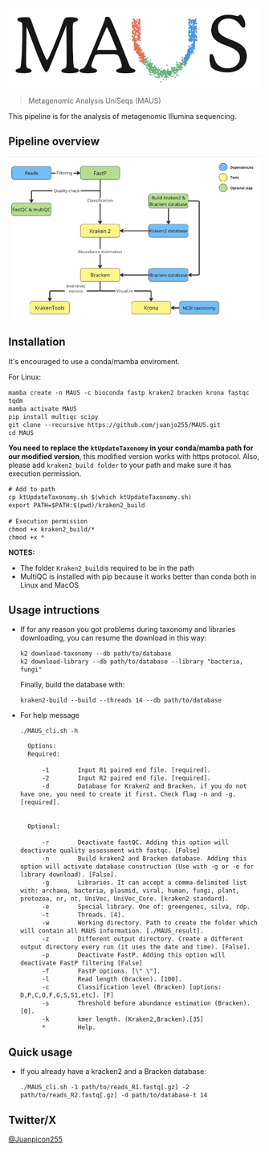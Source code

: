 ![MAUS_logo](Images/MAUS_logo.png)

> Metagenomic Analysis UniSeqs (MAUS)


This pipeline is for the analysis of metagenomic Illumina sequencing.


## Pipeline overview

![pipelineChart](Images/MAUS_pipeline_chart.png)

## Installation

It's encouraged to use a conda/mamba enviroment.

For Linux:

```
mamba create -n MAUS -c bioconda fastp kraken2 bracken krona fastqc tqdm
mamba activate MAUS
pip install multiqc scipy
git clone --recursive https://github.com/juanjo255/MAUS.git
cd MAUS
```

**You need to replace the ```ktUpdateTaxonomy``` in your conda/mamba path for our modified version**, this modified version works with https protocol.
Also, please add ```kraken2_build folder``` to your path and make sure it has execution permission.
```
# Add to path
cp ktUpdateTaxonomy.sh $(which ktUpdateTaxonomy.sh)
export PATH=$PATH:$(pwd)/kraken2_build

# Execution permission
chmod +x kraken2_build/*
chmod +x *
```

**NOTES:**
* The folder ```Kraken2_build```is required to be in the path 
* MultiQC is installed with pip because it works better than conda both in Linux and MacOS

## Usage intructions

* If for any reason you got problems during taxonomy and libraries downloading, you can resume the download in this way:

  ```
  k2 download-taxonomy --db path/to/database
  k2 download-library --db path/to/database --library "bacteria, fungi"
  ```
  Finally, build the database with:
  ```
  kraken2-build --build --threads 14 --db path/to/database
  ```

* For help message
  ```
  ./MAUS_cli.sh -h
  ```
  
  ```
    Options:
    Required:

        -1        Input R1 paired end file. [required].
        -2        Input R2 paired end file. [required].
        -d        Database for Kraken2 and Bracken. if you do not have one, you need to create it first. Check flag -n and -g. [required].

    
    Optional:

        -r        Deactivate fastQC. Adding this option will deactivate quality assessment with fastqc. [False] 
        -n        Build kraken2 and Bracken database. Adding this option will activate database construction (Use with -g or -e for library download). [False].
        -g        Libraries. It can accept a comma-delimited list with: archaea, bacteria, plasmid, viral, human, fungi, plant, protozoa, nr, nt, UniVec, UniVec_Core. [kraken2 standard].
        -e        Special library. One of: greengenes, silva, rdp.
        -t        Threads. [4].
        -w        Working directory. Path to create the folder which will contain all MAUS information. [./MAUS_result].
        -z        Different output directory. Create a different output directory every run (it uses the date and time). [False].
        -p        Deactivate FastP. Adding this option will deactivate FastP filtering [False]
        -f        FastP options. [\" \"].
        -l        Read length (Bracken). [100].
        -c        Classification level (Bracken) [options: D,P,C,O,F,G,S,S1,etc]. [F]
        -s        Threshold before abundance estimation (Bracken). [0].
        -k        kmer length. (Kraken2,Bracken).[35]
        *         Help.
  
  ```

## Quick usage

* If you already have a kracken2 and a Bracken database:
  
  ```
  ./MAUS_cli.sh -1 path/to/reads_R1.fastq[.gz] -2 path/to/reads_R2.fastq[.gz] -d path/to/database-t 14 
  ```


## Twitter/X

[@Juanpicon255](https://x.com/Juanpicon255)
